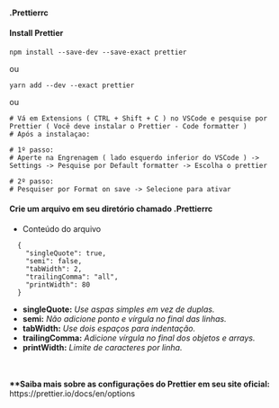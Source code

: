 #### .Prettierrc

#### Install Prettier
```
npm install --save-dev --save-exact prettier
```
ou
```
yarn add --dev --exact prettier
```
ou
```
# Vá em Extensions ( CTRL + Shift + C ) no VSCode e pesquise por Prettier ( Você deve instalar o Prettier - Code formatter )
# Após a instalaçao:

# 1º passo:
# Aperte na Engrenagem ( lado esquerdo inferior do VSCode ) -> Settings -> Pesquise por Default formatter -> Escolha o prettier

# 2º passo:
# Pesquiser por Format on save -> Selecione para ativar 
```

#### Crie um arquivo em seu diretório chamado .Prettierrc
- Conteúdo do arquivo
```
  {
    "singleQuote": true,
    "semi": false,
    "tabWidth": 2,
    "trailingComma": "all",
    "printWidth": 80
  }
```
- <strong>singleQuote:</strong> <i>Use aspas simples em vez de duplas.</i>
- <strong>semi:</strong> <i>Não adicione ponto e vírgula no final das linhas.</i>
- <strong>tabWidth:</strong> <i>Use dois espaços para indentação.</i>
- <strong>trailingComma:</strong> <i>Adicione vírgula no final dos objetos e arrays.</i>
- <strong>printWidth:</strong> <i>Limite de caracteres por linha.</i>


<br>
<br>
<strong>**Saiba mais sobre as configurações do Prettier em seu site oficial:</strong> https://prettier.io/docs/en/options

